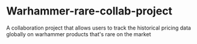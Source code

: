 # Warhammer-rare-collab-project
 A collaboration project that allows users to track the historical pricing data globally on warhammer products that's rare on the market
